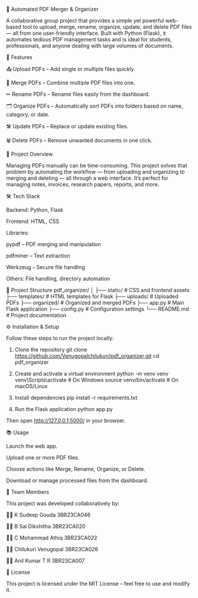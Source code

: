 📄 Automated PDF Merger & Organizer

A collaborative group project that provides a simple yet powerful web-based tool to upload, merge, rename, organize, update, and delete PDF files — all from one user-friendly interface. Built with Python (Flask), it automates tedious PDF management tasks and is ideal for students, professionals, and anyone dealing with large volumes of documents.

🚀 Features

📤 Upload PDFs – Add single or multiple files quickly.

🔗 Merge PDFs – Combine multiple PDF files into one.

✏ Rename PDFs – Rename files easily from the dashboard.

🗂 Organize PDFs – Automatically sort PDFs into folders based on name, category, or date.

🛠 Update PDFs – Replace or update existing files.

🗑 Delete PDFs – Remove unwanted documents in one click.

🧠 Project Overview

Managing PDFs manually can be time-consuming. This project solves that problem by automating the workflow — from uploading and organizing to merging and deleting — all through a web interface. It’s perfect for managing notes, invoices, research papers, reports, and more.

🛠 Tech Stack

Backend: Python, Flask

Frontend: HTML, CSS

Libraries:

pypdf – PDF merging and manipulation

pdfminer – Text extraction

Werkzeug – Secure file handling

Others: File handling, directory automation

📁 Project Structure
pdf_organizer/
│
├── static/               # CSS and frontend assets
├── templates/            # HTML templates for Flask
├── uploads/              # Uploaded PDFs
├── organized/            # Organized and merged PDFs
├── app.py                # Main Flask application
├── config.py             # Configuration settings
└── README.md             # Project documentation

⚙ Installation & Setup

Follow these steps to run the project locally:

1. Clone the repository
git clone https://github.com/Venugopalchilukuri/pdf_organizer.git
cd pdf_organizer

2. Create and activate a virtual environment
python -m venv venv
venv\Scripts\activate       # On Windows
source venv/bin/activate   # On macOS/Linux

3. Install dependencies
pip install -r requirements.txt

4. Run the Flask application
python app.py


Then open http://127.0.0.1:5000/ in your browser.

📚 Usage

Launch the web app.

Upload one or more PDF files.

Choose actions like Merge, Rename, Organize, or Delete.

Download or manage processed files from the dashboard.

👥 Team Members

This project was developed collaboratively by:

🧑‍💻 K Sudeep Gouda     3BR23CA046

👩‍💻 B Sai Dikshitha    3BR23CA020

🧑‍💻 C Mohammad Athiq   3BR23CA022

👩‍💻 Chilukuri Venugopal 3BR23CA026

👩‍💻 Anil Kumar T R      3BR23CA007



📜 License

This project is licensed under the MIT License – feel free to use and modify it.
